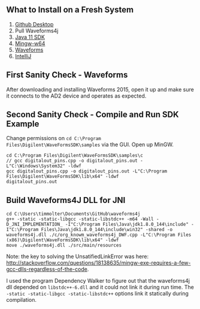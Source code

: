 ## What to Install on a Fresh System

1. [Github Desktop](https://desktop.github.com/)
1. Pull Waveforms4j
1. [Java 11 SDK](https://stackoverflow.com/a/52531093/1625820)
1. [Mingw-w64](https://sourceforge.net/projects/mingw-w64/)
1. [Waveforms](https://reference.digilentinc.com/reference/software/waveforms/waveforms-3/start)
1. [IntelliJ](https://www.jetbrains.com/idea/download/index.html#section=windows)

## First Sanity Check - Waveforms

After downloading and installing Waveforms 2015, open it up and make sure it connects to the AD2 device and operates as expected.

## Second Sanity Check - Compile and Run SDK Example

Change permissions on `cd C:\Program Files\Digilent\WaveFormsSDK\samples` via the GUI.
Open up MinGW.

    cd C:\Program Files\Digilent\WaveFormsSDK\samples\c
    // gcc digitalout_pins.cpp -o digitalout_pins.out -L"C:\Windows\System32" -ldwf
    gcc digitalout_pins.cpp -o digitalout_pins.out -L"C:\Program Files\Digilent\WaveFormsSDK\lib\x64" -ldwf
    digitalout_pins.out

## Build Waveforms4J DLL for JNI

	cd C:\Users\timmolter\Documents\GitHub\waveforms4j
	g++ -static -static-libgcc -static-libstdc++ -m64 -Wall -D_JNI_IMPLEMENTATION_ -I"C:\Program Files\Java\jdk1.8.0_144\include" -I"C:\Program Files\Java\jdk1.8.0_144\include\win32" -shared -o waveforms4j.dll ./c/org_knowm_waveforms4j_DWF.cpp -L"C:\Program Files (x86)\Digilent\WaveFormsSDK\lib\x64" -ldwf
    move ./waveforms4j.dll ./src/main/resources

Note: the key to solving the UnsatifiedLinkError was here: <http://stackoverflow.com/questions/18138635/mingw-exe-requires-a-few-gcc-dlls-regardless-of-the-code>.

I used the program Dependency Walker to figure out that the waveforms4j dll depended on `libstdc++-6.dll` and it could not link it during run time. The `-static -static-libgcc -static-libstdc++` options link it statically during compilation.
